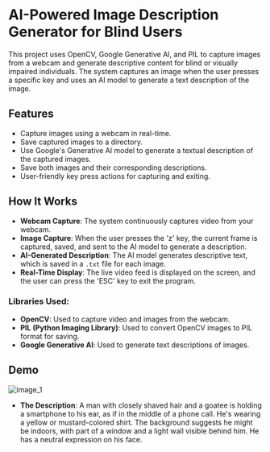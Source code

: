 # AI-Powered Image Description Generator for Blind Users

This project uses OpenCV, Google Generative AI, and PIL to capture images from a webcam and generate descriptive content for blind or visually impaired individuals. The system captures an image when the user presses a specific key and uses an AI model to generate a text description of the image.

## Features
- Capture images using a webcam in real-time.
- Save captured images to a directory.
- Use Google's Generative AI model to generate a textual description of the captured images.
- Save both images and their corresponding descriptions.
- User-friendly key press actions for capturing and exiting.

## How It Works
- **Webcam Capture**: The system continuously captures video from your webcam. 
- **Image Capture**: When the user presses the 'z' key, the current frame is captured, saved, and sent to the AI model to generate a description.
- **AI-Generated Description**: The AI model generates descriptive text, which is saved in a `.txt` file for each image.
- **Real-Time Display**: The live video feed is displayed on the screen, and the user can press the 'ESC' key to exit the program.


### Libraries Used:
- **OpenCV**: Used to capture video and images from the webcam.
- **PIL (Python Imaging Library)**: Used to convert OpenCV images to PIL format for saving.
- **Google Generative AI**: Used to generate text descriptions of images.


## Demo
![image_1](https://github.com/user-attachments/assets/dbc6abe4-573f-4c1a-9b57-6e36277150c6)
 - **The Description**:
     A man with closely shaved hair and a goatee is holding a smartphone to his ear, as if in the middle of a phone call. He's wearing a yellow or mustard-colored shirt.  The background suggests he might be indoors, with part of a window and a light wall visible behind him. He has a neutral expression on his face. 
